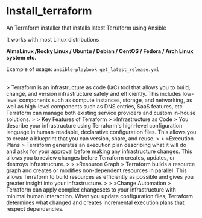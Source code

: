# Install\_terraform

An Terraform installer that installs latest Terraform using Ansible

It works with most Linux distributions

**AlmaLinux /Rocky Linux / Ubuntu / Debian / CentOS / Fedora / Arch Linux system etc.**

Example of usage:
<code></code>
`ansible-playbook get_latest_release.yml`

<br>
> Terraform is an infrastructure as code (IaC) tool that allows you to build, change, and version infrastructure safely and efficiently. This includes low-level components such as compute instances, storage, and networking, as well as high-level components such as DNS entries, SaaS features, etc. Terraform can manage both existing service providers and custom in-house solutions.
> 
> Key Features of Terraform
> »Infrastructure as Code
> You describe your infrastructure using Terraform's high-level configuration language in human-readable, declarative configuration files. This allows you to create a blueprint that you can version, share, and reuse.
> 
> »Execution Plans
> Terraform generates an execution plan describing what it will do and asks for your approval before making any infrastructure changes. This allows you to review changes before Terraform creates, updates, or destroys infrastructure.
> 
> »Resource Graph
> Terraform builds a resource graph and creates or modifies non-dependent resources in parallel. This allows Terraform to build resources as efficiently as possible and gives you greater insight into your infrastructure.
> 
> »Change Automation
> Terraform can apply complex changesets to your infrastructure with minimal human interaction. When you update configuration files, Terraform determines what changed and creates incremental execution plans that respect dependencies.